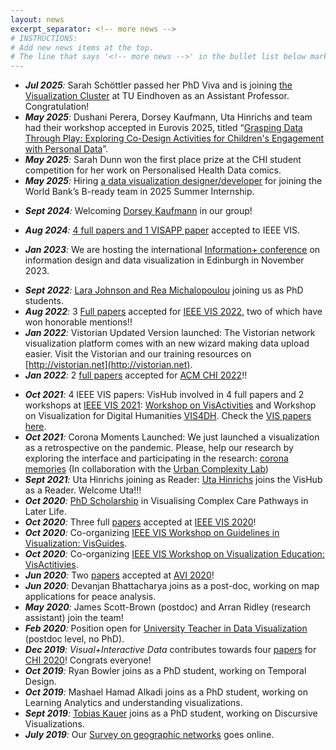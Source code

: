 ```yaml
---
layout: news
excerpt_separator: <!-- more news -->
# INSTRUCTIONS:
# Add new news items at the top.
# The line that says '<!-- more news -->' in the bullet list below marks the cut-off for what is displayed on the homepage. Everything below is available via the 'more news' link on the homepage. Move that line to where you want news to cut off. Make sure not to edit the line itself at all (no added or removed spaces, for example - it needs to match the excerpt separator as defined above exactly)
---
```


- _**Jul 2025**:_ Sarah Schöttler passed her PhD Viva and is joining [the Visualization Cluster](https://vis.win.tue.nl/) at TU Eindhoven as an Assistant Professor. Congratulation!
- _**May 2025**:_ Dushani Perera, Dorsey Kaufmann, Uta Hinrichs and team had their workshop accepted in Eurovis 2025, titled “[Grasping Data Through Play: Exploring Co-Design Activities for Children's Engagement with Personal Data](https://visgames2025.netlify.app/_astro/paper4.BKJEMBNk.pdf)”.
- _**May 2025**:_ Sarah Dunn won the first place prize at the CHI student competition for her work on Personalised Health Data comics.
- _**May 2025**:_ Hiring [a data visualization designer/developer](jobs/b-ready) for joining the World Bank’s B-ready team in 2025 Summer Internship.
<!-- - Hiring a [visualization designer / workshop facilitator](jobs/co-benefits-atlas) for a project on building a UK-wide Co2 emission-reduction Co-Benefits atlas. Starting now until July 2025. -->
- _**Sept 2024**:_ Welcoming [Dorsey Kaufmann](https://www.linkedin.com/in/dorseykaufmann) in our group!
<!-- more news -->
- _**Aug 2024**:_ [4 full papers and 1 VISAPP paper](publications.html) accepted to IEEE VIS.
<!-- - ~~Hiring for a [visualization researcher / designer / developer](jobs/visres2024) for March-June 2024.~~ -->
<!-- - ~~Hiring for a [permanent teaching position](https://elxw.fa.em3.oraclecloud.com/hcmUI/CandidateExperience/en/sites/CX_1001/job/8990) at the intersection of data, design and technology.~~ -->
- _**Jan 2023**:_ We are hosting the international [Information+ conference](https://informationplusconference.com/) on information design and data visualization in Edinburgh in November 2023.
<!-- - [Join us for a **PhD** and check our topics](jobs/index.html) -->
- _**Sept 2022**:_ [Lara Johnson and Rea Michalopoulou](people.html) joining us as PhD students.
- _**Aug 2022**:_ 3 [Full papers](publications.html) accepted for [IEEE VIS 2022](http://ieeevis.org/year/2022/welcome), two of which have won honorable mentions!!
- _**Jan 2022**:_ Vistorian Updated Version launched: The Vistorian network visualization platform comes with an new wizard making data upload easier. Visit the Vistorian and our training resources on [http://vistorian.net](http://vistorian.net).
- _**Jan 2022**:_ 2 [full papers](publications.html) accepted for [ACM CHI 2022](https://chi2022.acm.org)!!
<!-- - **Open PhD positions (_Dec 2021_):** Check at [Positions/PhD](https://visactivities.github.io/jobs) and get in touch with Uta Hinrichs and Ben Bach. -->
- _**Oct 2021**:_ 4 IEEE VIS papers: VisHub involved in 4 full papers and 2 workshops at [IEEE VIS 2021](http://ieeevis.org): [Workshop on VisActivities](https://visactivities.github.io) and Workshop on Visualization for Digital Humanities [VIS4DH](http://www.vis4dh.org/). Check the [VIS papers here](publications.html).
- _**Oct 2021**:_ Corona Moments Launched: We just launched a visualization as a retrospective on the pandemic. Please, help our research by exploring the interface and participating in the research: [corona memories](https://uclab.fh-potsdam.de/coronamemories) (In collaboration with the [Urban Complexity Lab](https://uclab.fh-potsdam.de/))
- _**Sept 2021**:_ Uta Hinrichs joining as Reader: [Uta Hinrichs](http://www.utahinrichs.de) joins the VisHub as a Reader. Welcome Uta!!!
- _**Oct 2020**:_ [PhD Scholarship](phd-graphics-medicine.html) in Visualising Complex Care Pathways in Later Life.
- _**Oct 2020**:_ Three full [papers](publications.html) accepted at [IEEE VIS 2020](http://ieeevis.org)!
- _**Oct 2020**:_ Co-organizing [IEEE VIS Workshop on Guidelines in Visualization: VisGuides](https://nms.kcl.ac.uk/c4pgv).
- _**Oct 2020**:_ Co-organizing [IEEE VIS Workshop on Visualization Education: VisActitivies](http://visactivities.github.io).
- _**Jun 2020**:_ Two [papers](publications.html) accepted at [AVI 2020](https://sites.google.com/unisa.it/avi2020/home)!
- _**Jun 2020**:_ <span class="red">Devanjan Bhattacharya</span> joins as a post-doc, working on map applications for peace analysis.
- _**May 2020**:_ <span class="red">James Scott-Brown</span> (postdoc) and <span class="red">Arran Ridley</span> (research assistant) join the team!
- _**Feb 2020**:_ Position open for [University Teacher in Data Visualization](job-datavista) (postdoc level, no PhD).
- _**Dec 2019**:_ _Visual+Interactive Data_ contributes towards four [papers](https://visualinteractivedata.github.io/publications) for [CHI 2020](https://chi2020.acm.org)! Congrats everyone!
- _**Oct 2019**:_ Ryan Bowler joins as a PhD student, working on Temporal Design.
- _**Oct 2019**:_ Mashael Hamad Alkadi joins as a PhD student, working on Learning Analytics and understanding visualizations.
- _**Sept 2019**:_ [Tobias Kauer](https://twitter.com/tobi_vierzwo) joins as a PhD student, working on Discursive Visualizations.
- _**July 2019**:_ Our [Survey on geographic networks](https://geographic-networks.github.io) goes online.
